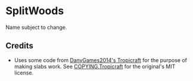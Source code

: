 # SplitWoods

Name subject to change.

## Credits
* Uses some code from [DanyGames2014's Tropicraft](https://github.com/DanyGames2014/Tropicraft) for the purpose of
making slabs work. See [COPYING.Tropicraft](https://github.com/Zekromaster/SplitWoods/blob/trunk/COPYING.Tropicraft) for the original's
MIT license.